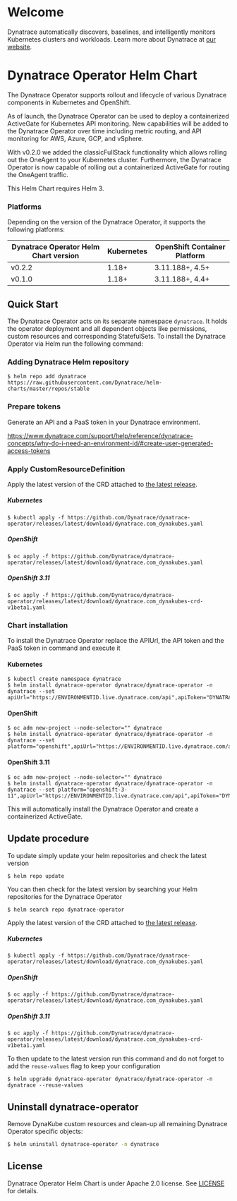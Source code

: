 # Welcome

Dynatrace automatically discovers, baselines, and intelligently monitors Kubernetes clusters and workloads. Learn more about Dynatrace at [our website](https://www.dynatrace.com/platform/).

# Dynatrace Operator Helm Chart

The Dynatrace Operator supports rollout and lifecycle of various Dynatrace components in Kubernetes and OpenShift.

As of launch, the Dynatrace Operator can be used to deploy a containerized ActiveGate for Kubernetes API monitoring. New capabilities will be added to the Dynatrace Operator over time including metric routing, and API monitoring for AWS, Azure, GCP, and vSphere.

With v0.2.0 we added the classicFullStack functionality which allows rolling out the OneAgent to your Kubernetes
cluster. Furthermore, the Dynatrace Operator is now capable of rolling out a containerized ActiveGate for routing the
OneAgent traffic.

This Helm Chart requires Helm 3.

### Platforms
Depending on the version of the Dynatrace Operator, it supports the following platforms:

| Dynatrace Operator Helm Chart version | Kubernetes | OpenShift Container Platform |
| ------------------------------------- | ---------- | ---------------------------- |
| v0.2.2                                | 1.18+      | 3.11.188+, 4.5+              |
| v0.1.0                                | 1.18+      | 3.11.188+, 4.4+              |


## Quick Start

The Dynatrace Operator acts on its separate namespace `dynatrace`.
It holds the operator deployment and all dependent objects like permissions, custom resources and
corresponding StatefulSets.
To install the Dynatrace Operator via Helm run the following command:

### Adding Dynatrace Helm repository
```
$ helm repo add dynatrace https://raw.githubusercontent.com/Dynatrace/helm-charts/master/repos/stable
```

### Prepare tokens

Generate an API and a PaaS token in your Dynatrace environment.

https://www.dynatrace.com/support/help/reference/dynatrace-concepts/why-do-i-need-an-environment-id/#create-user-generated-access-tokens

### Apply CustomResourceDefinition

Apply the latest version of the CRD attached to [the latest release](https://github.com/Dynatrace/dynatrace-operator/releases/latest).

##### Kubernetes
```
$ kubectl apply -f https://github.com/Dynatrace/dynatrace-operator/releases/latest/download/dynatrace.com_dynakubes.yaml
```

##### OpenShift
```
$ oc apply -f https://github.com/Dynatrace/dynatrace-operator/releases/latest/download/dynatrace.com_dynakubes.yaml
```

##### OpenShift 3.11
```
$ oc apply -f https://github.com/Dynatrace/dynatrace-operator/releases/latest/download/dynatrace.com_dynakubes-crd-v1beta1.yaml
```

### Chart installation

To install the Dynatrace Operator replace the APIUrl, the API token and the PaaS token in command and execute it

#### Kubernetes
```
$ kubectl create namespace dynatrace
$ helm install dynatrace-operator dynatrace/dynatrace-operator -n dynatrace --set apiUrl="https://ENVIRONMENTID.live.dynatrace.com/api",apiToken="DYNATRACE_API_TOKEN",paasToken="PLATFORM_AS_A_SERVICE_TOKEN"
```

#### OpenShift
```
$ oc adm new-project --node-selector="" dynatrace
$ helm install dynatrace-operator dynatrace/dynatrace-operator -n dynatrace --set platform="openshift",apiUrl="https://ENVIRONMENTID.live.dynatrace.com/api",apiToken="DYNATRACE_API_TOKEN",paasToken="PLATFORM_AS_A_SERVICE_TOKEN"
```

#### OpenShift 3.11
```
$ oc adm new-project --node-selector="" dynatrace
$ helm install dynatrace-operator dynatrace/dynatrace-operator -n dynatrace --set platform="openshift-3-11",apiUrl="https://ENVIRONMENTID.live.dynatrace.com/api",apiToken="DYNATRACE_API_TOKEN",paasToken="PLATFORM_AS_A_SERVICE_TOKEN"
```

This will automatically install the Dynatrace Operator and create a containerized ActiveGate.

## Update procedure

To update simply update your helm repositories and check the latest version

```
$ helm repo update
```

You can then check for the latest version by searching your Helm repositories for the Dynatrace Operator

```
$ helm search repo dynatrace-operator
```

Apply the latest version of the CRD attached to [the latest release](https://github.com/Dynatrace/dynatrace-operator/releases/latest).

##### Kubernetes
```
$ kubectl apply -f https://github.com/Dynatrace/dynatrace-operator/releases/latest/download/dynatrace.com_dynakubes.yaml
```

##### OpenShift
```
$ oc apply -f https://github.com/Dynatrace/dynatrace-operator/releases/latest/download/dynatrace.com_dynakubes.yaml
```

##### OpenShift 3.11
```
$ oc apply -f https://github.com/Dynatrace/dynatrace-operator/releases/latest/download/dynatrace.com_dynakubes-crd-v1beta1.yaml
```

To then update to the latest version run this command and do not forget to add the `reuse-values` flag to keep your configuration

```
$ helm upgrade dynatrace-operator dynatrace/dynatrace-operator -n dynatrace --reuse-values
```

## Uninstall dynatrace-operator
Remove DynaKube custom resources and clean-up all remaining Dynatrace Operator specific objects:


```sh
$ helm uninstall dynatrace-operator -n dynatrace
```

## License

Dynatrace Operator Helm Chart is under Apache 2.0 license. See [LICENSE](../LICENSE) for details.
